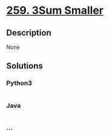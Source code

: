 # [259. 3Sum Smaller](https://leetcode.com/problems/3sum-smaller)

## Description
None


## Solutions


### Python3

```python

```

### Java

```java

```

### ...
```

```
